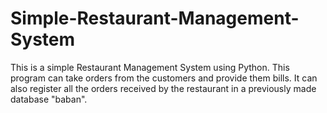 # Simple-Restaurant-Management-System
This is a simple Restaurant Management System using Python. This program can take orders from the customers and provide them bills.  It can also register all the orders received by the restaurant in a previously made database "baban".

